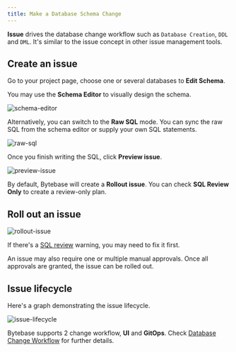 ```yaml
---
title: Make a Database Schema Change
---
```


**Issue** drives the database change workflow such as `Database Creation`, `DDL` and `DML`. It's similar to the issue concept in other issue management tools.

## Create an issue

Go to your project page, choose one or several databases to **Edit Schema**.

You may use the **Schema Editor** to visually design the schema.

![schema-editor](/content/docs/get-started/step-by-step/change-schema/schema-editor.webp)

Alternatively, you can switch to the **Raw SQL** mode. You can sync the raw SQL from the schema editor or supply your own
SQL statements.

![raw-sql](/content/docs/get-started/step-by-step/change-schema/raw-sql.webp)

Once you finish writing the SQL, click **Preview issue**.

![preview-issue](/content/docs/get-started/step-by-step/change-schema/preview-issue.webp)

By default, Bytebase will create a **Rollout issue**. You can check **SQL Review Only** to create a review-only plan.

## Roll out an issue

![rollout-issue](/content/docs/get-started/step-by-step/change-schema/rollout-issue.webp)

If there's a [SQL review](/docs/sql-review/overview) warning, you may need to fix it first.

An issue may also require one or multiple manual approvals. Once all approvals are granted, the issue can be rolled out.

## Issue lifecycle

Here's a graph demonstrating the issue lifecycle.

![issue-lifecycle](/content/docs/get-started/step-by-step/change-schema/issue-lifecycle.webp)

Bytebase supports 2 change workflow, **UI** and **GitOps**. Check [Database Change Workflow](/docs/change-database/change-workflow/) for further details.

